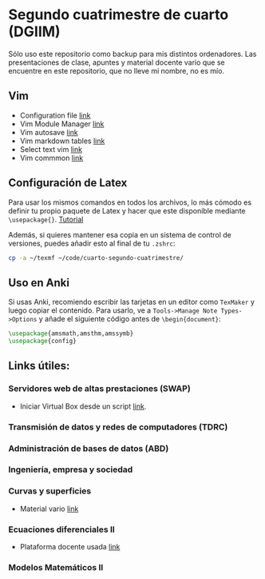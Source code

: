 # Segundo cuatrimestre de cuarto (DGIIM)

Sólo uso este repositorio como backup para mis distintos ordenadores. Las presentaciones de clase, apuntes y material docente vario que se encuentre en este repositorio, que no lleve mi nombre, no es mío.

## Vim

- Configuration file [link](https://stackoverflow.com/questions/10921441/where-is-my-vimrc-file)
- Vim Module Manager [link](https://github.com/VundleVim/Vundle.vim)
- Vim autosave [link](https://github.com/907th/vim-auto-save)
- Vim markdown tables [link](https://thoughtbot.com/blog/align-github-flavored-markdown-tables-in-vim)
- Select text vim [link](https://stackoverflow.com/questions/17890904/how-do-you-select-text-in-vim)
- Vim commmon [link](https://alvinalexander.com/linux/vi-vim-editor-end-of-line)

## Configuración de Latex

Para usar los mismos comandos en todos los archivos, lo más cómodo es definir tu propio paquete de Latex y hacer que este disponible mediante `\usepackage{}`. [Tutorial](https://tex.stackexchange.com/questions/1137/where-do-i-place-my-own-sty-or-cls-files-to-make-them-available-to-all-my-te)

Además, si quieres mantener esa copia en un sistema de control de versiones, puedes añadir esto al final de tu `.zshrc`:

~~~bash
cp -a ~/texmf ~/code/cuarto-segundo-cuatrimestre/
~~~

## Uso en Anki

Si usas Anki, recomiendo escribir las tarjetas en un editor como `TexMaker` y luego copiar el contenido. Para usarlo, ve a `Tools->Manage Note Types->Options` y añade el siguiente código antes de `\begin{document}`:

~~~latex
\usepackage{amsmath,amsthm,amssymb}
\usepackage{config}
~~~

## Links útiles:

### Servidores web de altas prestaciones (SWAP)

- Iniciar Virtual Box desde un script [link](https://www.techrepublic.com/article/how-to-create-a-bash-script-for-starting-virtualbox-vms/).

### Transmisión de datos y redes de computadores (TDRC)

### Administración de bases de datos (ABD)

### Ingeniería, empresa y sociedad

### Curvas y superficies

- Material vario [link](http://mathshistory.st-andrews.ac.uk/)

### Ecuaciones diferenciales II

- Plataforma docente usada [link](http://vvv.ugr.es/)

### Modelos Matemáticos II
